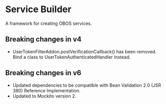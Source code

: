 # Service Builder

A framework for creating OBOS services.

## Breaking changes in v4

* UserTokenFilterAddon.postVerificationCallback() has been removed. Bind a class to UserTokenAuthenticatedHandler instead.

## Breaking changes in v6
* Updated dependencies to be compatible with Bean Validation 2.0 (JSR 380) Reference Implementation.
* Updated to Mockito version 2.